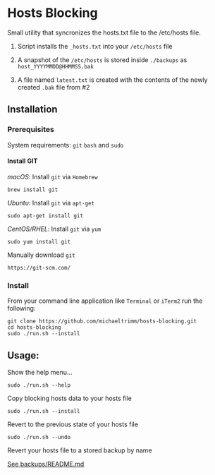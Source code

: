 # Hosts Blocking

Small utility that syncronizes the hosts.txt file to the /etc/hosts file.

1. Script installs the `_hosts.txt` into your `/etc/hosts` file

2. A snapshot of the `/etc/hosts` is stored inside `./backups` as `host_YYYYMMDD@HHMMSS.bak`

3. A file named `latest.txt` is created with the contents of the newly created `.bak` file from #2

## Installation

### Prerequisites 

System requirements: `git` `bash` and `sudo`

#### Install GIT

*macOS*: Install `git` via `Homebrew`

    brew install git
    
*Ubuntu*: Install `git` via `apt-get`

    sudo apt-get install git

*CentOS/RHEL*: Install `git` via `yum`

    sudo yum install git

Manually download `git`

    https://git-scm.com/

### Install

From your command line application like `Terminal` or `iTerm2` run the following: 

    git clone https://github.com/michaeltrimm/hosts-blocking.git
    cd hosts-blocking
    sudo ./run.sh --install

## Usage:

Show the help menu...
  
    sudo ./run.sh --help

Copy blocking hosts data to your hosts file
  
    sudo ./run.sh --install

Revert to the previous state of your hosts file
  
    sudo ./run.sh --undo

Revert your hosts file to a stored backup by name
  
[See backups/README.md](backups/README.md)
